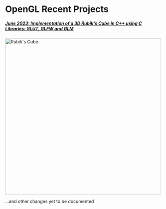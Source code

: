 # OpenGL Recent Projects
##### [June 2023: Implementation of a 3D Rubik's Cube in C++ using C Libraries: GLUT, GLFW and GLM](https://github.com/arfazhxss/OpenGL/tree/main/1%20Fedora%20Builds/0%20Mini%20Projects/Rubik's%20Cube) 

<img src="./1 Fedora Builds/0 Mini Projects/Rubik's Cube/Rubiks%20Cube.gif" alt="Rubik's Cube" width="500" height="500">

...and other changes yet to be documented

